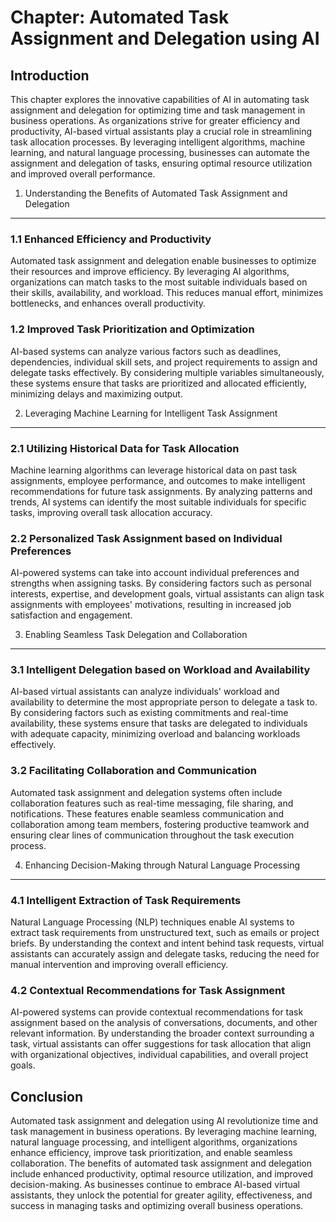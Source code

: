 Chapter: Automated Task Assignment and Delegation using AI
==========================================================

Introduction
------------

This chapter explores the innovative capabilities of AI in automating task assignment and delegation for optimizing time and task management in business operations. As organizations strive for greater efficiency and productivity, AI-based virtual assistants play a crucial role in streamlining task allocation processes. By leveraging intelligent algorithms, machine learning, and natural language processing, businesses can automate the assignment and delegation of tasks, ensuring optimal resource utilization and improved overall performance.

1. Understanding the Benefits of Automated Task Assignment and Delegation
-------------------------------------------------------------------------

### 1.1 Enhanced Efficiency and Productivity

Automated task assignment and delegation enable businesses to optimize their resources and improve efficiency. By leveraging AI algorithms, organizations can match tasks to the most suitable individuals based on their skills, availability, and workload. This reduces manual effort, minimizes bottlenecks, and enhances overall productivity.

### 1.2 Improved Task Prioritization and Optimization

AI-based systems can analyze various factors such as deadlines, dependencies, individual skill sets, and project requirements to assign and delegate tasks effectively. By considering multiple variables simultaneously, these systems ensure that tasks are prioritized and allocated efficiently, minimizing delays and maximizing output.

2. Leveraging Machine Learning for Intelligent Task Assignment
--------------------------------------------------------------

### 2.1 Utilizing Historical Data for Task Allocation

Machine learning algorithms can leverage historical data on past task assignments, employee performance, and outcomes to make intelligent recommendations for future task assignments. By analyzing patterns and trends, AI systems can identify the most suitable individuals for specific tasks, improving overall task allocation accuracy.

### 2.2 Personalized Task Assignment based on Individual Preferences

AI-powered systems can take into account individual preferences and strengths when assigning tasks. By considering factors such as personal interests, expertise, and development goals, virtual assistants can align task assignments with employees' motivations, resulting in increased job satisfaction and engagement.

3. Enabling Seamless Task Delegation and Collaboration
------------------------------------------------------

### 3.1 Intelligent Delegation based on Workload and Availability

AI-based virtual assistants can analyze individuals' workload and availability to determine the most appropriate person to delegate a task to. By considering factors such as existing commitments and real-time availability, these systems ensure that tasks are delegated to individuals with adequate capacity, minimizing overload and balancing workloads effectively.

### 3.2 Facilitating Collaboration and Communication

Automated task assignment and delegation systems often include collaboration features such as real-time messaging, file sharing, and notifications. These features enable seamless communication and collaboration among team members, fostering productive teamwork and ensuring clear lines of communication throughout the task execution process.

4. Enhancing Decision-Making through Natural Language Processing
----------------------------------------------------------------

### 4.1 Intelligent Extraction of Task Requirements

Natural Language Processing (NLP) techniques enable AI systems to extract task requirements from unstructured text, such as emails or project briefs. By understanding the context and intent behind task requests, virtual assistants can accurately assign and delegate tasks, reducing the need for manual intervention and improving overall efficiency.

### 4.2 Contextual Recommendations for Task Assignment

AI-powered systems can provide contextual recommendations for task assignment based on the analysis of conversations, documents, and other relevant information. By understanding the broader context surrounding a task, virtual assistants can offer suggestions for task allocation that align with organizational objectives, individual capabilities, and overall project goals.

Conclusion
----------

Automated task assignment and delegation using AI revolutionize time and task management in business operations. By leveraging machine learning, natural language processing, and intelligent algorithms, organizations enhance efficiency, improve task prioritization, and enable seamless collaboration. The benefits of automated task assignment and delegation include enhanced productivity, optimal resource utilization, and improved decision-making. As businesses continue to embrace AI-based virtual assistants, they unlock the potential for greater agility, effectiveness, and success in managing tasks and optimizing overall business operations.
